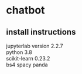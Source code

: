 # chatbot
## install instructions
jupyterlab version 2.2.7   
python                    3.8    
scikit-learn           0.23.2   
bs4
spacy
panda
